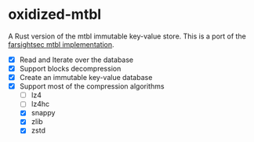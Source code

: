 # oxidized-mtbl

A Rust version of the mtbl immutable key-value store.
This is a port of the [farsightsec mtbl implementation](https://github.com/farsightsec/mtbl).

  - [x] Read and Iterate over the database
  - [x] Support blocks decompression
  - [x] Create an immutable key-value database
  - [x] Support most of the compression algorithms
    - [ ] lz4
    - [ ] lz4hc
    - [x] snappy
    - [x] zlib
    - [x] zstd
